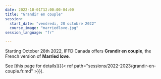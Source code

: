 ```yaml
---
date: 2022-10-01T12:00:00-04:00
title: "Grandir en couple"
session:
  start_date: "vendredi, 28 octobre 2022"
  course_image: "marriedlove.jpg"
session_language: "fr"

---
```


Starting October 28th 2022, IFFD Canada offers **Grandir en couple**, the French version of **Married love**.

See [this page for details]({{< ref path="sessions/2022-2023/grandir-en-couple.fr.md" >}}).

